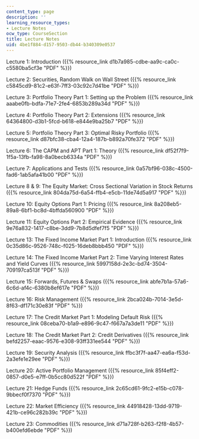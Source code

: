 ```yaml
---
content_type: page
description: ''
learning_resource_types:
- Lecture Notes
ocw_type: CourseSection
title: Lecture Notes
uid: 4be1f884-d157-9503-db44-b340309e0537
---
```


Lecture 1: Introduction ({{% resource_link d1b7a985-cdbe-aa9c-ca0c-c5580ba5cf3e "PDF" %}})

Lecture 2: Securities, Random Walk on Wall Street ({{% resource_link c5845cd9-81c2-e63f-7ff3-03c92c7d41be "PDF" %}})

Lecture 3: Portfolio Theory Part 1: Setting up the Problem ({{% resource_link aaabe0fb-bdfa-71e7-2fe4-6853b289a34d "PDF" %}})

Lecture 4: Portfolio Theory Part 2: Extensions ({{% resource_link 64364800-d3b1-5fcd-b618-e844e9ba25b7 "PDF" %}})

Lecture 5: Portfolio Theory Part 3: Optimal Risky Portfolio ({{% resource_link d87bfc38-cba4-12a4-187b-b892a70fe372 "PDF" %}})

Lecture 6: The CAPM and APT Part 1: Theory ({{% resource_link df52f7f9-1f5a-13fb-fa98-8a0becb6334a "PDF" %}})

Lecture 7: Applications and Tests ({{% resource_link 0a57bf96-038c-4500-fad6-1ab5afa41b00 "PDF" %}})

Lecture 8 & 9: The Equity Market: Cross Sectional Variation in Stock Returns ({{% resource_link 804da75d-6a54-ffb4-e5cb-11de74d5a917 "PDF" %}})

Lecture 10: Equity Options Part 1: Pricing ({{% resource_link 8a208eb5-89a8-6bf1-bc8d-4bffda560900 "PDF" %}})

Lecture 11: Equity Options Part 2: Empirical Evidence ({{% resource_link 9e76a832-1417-c8be-3dd9-7b8d5dfef7f5 "PDF" %}})

Lecture 13: The Fixed Income Market Part 1: Introduction ({{% resource_link 0c35d86c-9526-748c-f025-16deb8bbb450 "PDF" %}})

Lecture 14: The Fixed Income Market Part 2: Time Varying Interest Rates and Yield Curves ({{% resource_link 5997158d-2e3c-bd74-3504-709197ca513f "PDF" %}})

Lecture 15: Forwards, Futures & Swaps ({{% resource_link abfe7b1a-57a6-6c6d-af4c-6380b8ef617e "PDF" %}})

Lecture 16: Risk Management ({{% resource_link 2bca024b-7014-3e5d-8f63-df171c30e83f "PDF" %}})

Lecture 17: The Credit Market Part 1: Modeling Default Risk ({{% resource_link 08ceba70-b1a9-e896-9c47-f667a7a3de11 "PDF" %}})

Lecture 18: The Credit Market Part 2: Credit Derivatives ({{% resource_link befd2257-eaac-9576-e308-93ff331ee544 "PDF" %}})

Lecture 19: Security Analysis ({{% resource_link ffbc3f7f-aa47-ea6a-f53d-2a3efe1e29ee "PDF" %}})

Lecture 20: Active Portfolio Management ({{% resource_link 85f4eff2-0857-d0e5-e7ff-0b5cc80d522f "PDF" %}})

Lecture 21: Hedge Funds ({{% resource_link 2c65cd61-9fc2-e15b-c078-9bbecf0f7370 "PDF" %}})

Lecture 22: Market Efficiency ({{% resource_link 44918428-13dd-9719-421b-ce96c282b39c "PDF" %}})

Lecture 23: Commodities ({{% resource_link d71a728f-b263-f2f8-4b57-b400efd6ebde "PDF" %}})